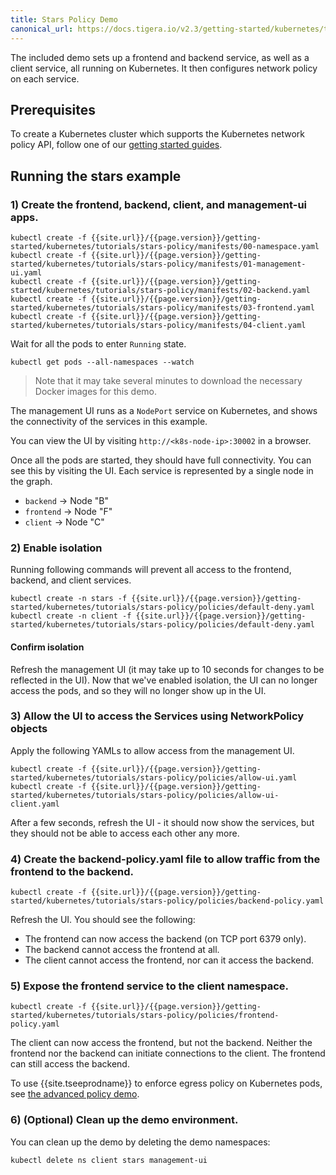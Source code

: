 ```yaml
---
title: Stars Policy Demo
canonical_url: https://docs.tigera.io/v2.3/getting-started/kubernetes/tutorials/stars-policy/
---
```

The included demo sets up a frontend and backend service, as well as a client service, all
running on Kubernetes.  It then configures network policy on each service.

## Prerequisites

To create a Kubernetes cluster which supports the Kubernetes network policy API, follow
one of our [getting started guides]({{site.baseurl}}/{{page.version}}/getting-started/kubernetes/).

## Running the stars example

### 1) Create the frontend, backend, client, and management-ui apps.

```shell
kubectl create -f {{site.url}}/{{page.version}}/getting-started/kubernetes/tutorials/stars-policy/manifests/00-namespace.yaml
kubectl create -f {{site.url}}/{{page.version}}/getting-started/kubernetes/tutorials/stars-policy/manifests/01-management-ui.yaml
kubectl create -f {{site.url}}/{{page.version}}/getting-started/kubernetes/tutorials/stars-policy/manifests/02-backend.yaml
kubectl create -f {{site.url}}/{{page.version}}/getting-started/kubernetes/tutorials/stars-policy/manifests/03-frontend.yaml
kubectl create -f {{site.url}}/{{page.version}}/getting-started/kubernetes/tutorials/stars-policy/manifests/04-client.yaml
```

Wait for all the pods to enter `Running` state.

```shell
kubectl get pods --all-namespaces --watch
```
> Note that it may take several minutes to download the necessary Docker images for this demo.

The management UI runs as a `NodePort` service on Kubernetes, and shows the connectivity
of the services in this example.

You can view the UI by visiting `http://<k8s-node-ip>:30002` in a browser.

Once all the pods are started, they should have full connectivity. You can see this by visiting the UI.  Each service is
represented by a single node in the graph.

- `backend` -> Node "B"
- `frontend` -> Node "F"
- `client` -> Node "C"

### 2) Enable isolation

Running following commands will prevent all access to the frontend, backend, and client services.

```shell
kubectl create -n stars -f {{site.url}}/{{page.version}}/getting-started/kubernetes/tutorials/stars-policy/policies/default-deny.yaml
kubectl create -n client -f {{site.url}}/{{page.version}}/getting-started/kubernetes/tutorials/stars-policy/policies/default-deny.yaml
```

#### Confirm isolation

Refresh the management UI (it may take up to 10 seconds for changes to be reflected in the UI).
Now that we've enabled isolation, the UI can no longer access the pods, and so they will no longer show up in the UI.

### 3) Allow the UI to access the Services using NetworkPolicy objects

Apply the following YAMLs to allow access from the management UI.

```shell
kubectl create -f {{site.url}}/{{page.version}}/getting-started/kubernetes/tutorials/stars-policy/policies/allow-ui.yaml 
kubectl create -f {{site.url}}/{{page.version}}/getting-started/kubernetes/tutorials/stars-policy/policies/allow-ui-client.yaml
```

After a few seconds, refresh the UI - it should now show the services, but they should not be able to access each other any more.

### 4) Create the backend-policy.yaml file to allow traffic from the frontend to the backend.

```shell
kubectl create -f {{site.url}}/{{page.version}}/getting-started/kubernetes/tutorials/stars-policy/policies/backend-policy.yaml
```

Refresh the UI.  You should see the following:

- The frontend can now access the backend (on TCP port 6379 only).
- The backend cannot access the frontend at all.
- The client cannot access the frontend, nor can it access the backend.

### 5) Expose the frontend service to the client namespace.

```shell
kubectl create -f {{site.url}}/{{page.version}}/getting-started/kubernetes/tutorials/stars-policy/policies/frontend-policy.yaml
```

The client can now access the frontend, but not the backend.  Neither the frontend nor the backend
can initiate connections to the client.  The frontend can still access the backend.

To use {{site.tseeprodname}} to enforce egress policy on Kubernetes pods, see [the advanced policy demo]({{site.baseurl}}/{{page.version}}/getting-started/kubernetes/tutorials/advanced-policy).

### 6) (Optional) Clean up the demo environment.

You can clean up the demo by deleting the demo namespaces:

```shell
kubectl delete ns client stars management-ui
```
